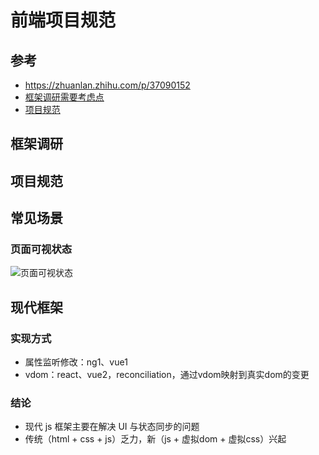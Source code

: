 # 前端项目规范

## 参考
- https://zhuanlan.zhihu.com/p/37090152
- [框架调研需要考虑点](https://segmentfault.com/a/1190000016504733)
- [项目规范](https://github.com/elsewhencode/project-guidelines/blob/master/README-zh.md)

## 框架调研

## 项目规范

## 常见场景

### 页面可视状态
![页面可视状态](页面可视状态.jpeg)

## 现代框架

### 实现方式
- 属性监听修改：ng1、vue1
- vdom：react、vue2，reconciliation，通过vdom映射到真实dom的变更

### 结论
- 现代 js 框架主要在解决 UI 与状态同步的问题
- 传统（html + css + js）乏力，新（js + 虚拟dom + 虚拟css）兴起